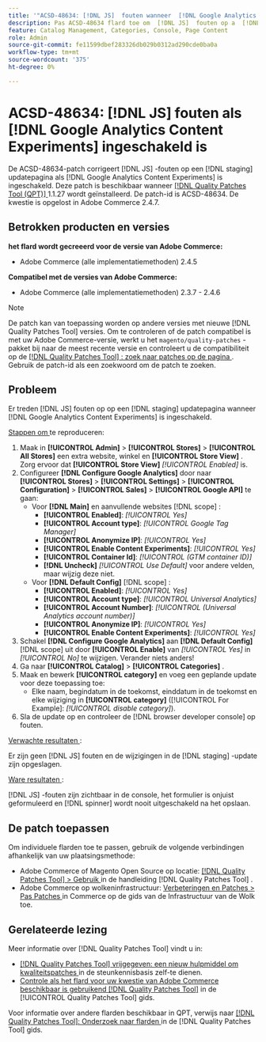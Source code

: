 ```yaml
---
title: '"ACSD-48634: [!DNL JS]  fouten wanneer  [!DNL Google Analytics Content Experiments]  toegelaten'''
description: Pas ACSD-48634 flard toe om  [!DNL JS]  fouten op a  [!DNL staging]  updatepagina te bevestigen wanneer  [!DNL Google Analytics Content Experiments]  wordt toegelaten.
feature: Catalog Management, Categories, Console, Page Content
role: Admin
source-git-commit: fe11599dbef283326db029b0312ad290cde0ba0a
workflow-type: tm+mt
source-wordcount: '375'
ht-degree: 0%

---
```


# ACSD-48634: [!DNL JS] fouten als [!DNL Google Analytics Content Experiments] ingeschakeld is

De ACSD-48634-patch corrigeert [!DNL JS] -fouten op een [!DNL staging] updatepagina als [!DNL Google Analytics Content Experiments] is ingeschakeld. Deze patch is beschikbaar wanneer [[!DNL Quality Patches Tool (QPT)] ](https://experienceleague.adobe.com/en/docs/commerce-knowledge-base/kb/announcements/commerce-announcements/magento-quality-patches-released-new-tool-to-self-serve-quality-patches) 1.1.27 wordt geïnstalleerd. De patch-id is ACSD-48634. De kwestie is opgelost in Adobe Commerce 2.4.7.

## Betrokken producten en versies

**het flard wordt gecreeerd voor de versie van Adobe Commerce:**

* Adobe Commerce (alle implementatiemethoden) 2.4.5

**Compatibel met de versies van Adobe Commerce:**

* Adobe Commerce (alle implementatiemethoden) 2.3.7 - 2.4.6

>[!NOTE]
>
>De patch kan van toepassing worden op andere versies met nieuwe [!DNL Quality Patches Tool] versies. Om te controleren of de patch compatibel is met uw Adobe Commerce-versie, werkt u het `magento/quality-patches` -pakket bij naar de meest recente versie en controleert u de compatibiliteit op de [[!DNL Quality Patches Tool] : zoek naar patches op de pagina ](https://experienceleague.adobe.com/tools/commerce-quality-patches/index.html) . Gebruik de patch-id als een zoekwoord om de patch te zoeken.

## Probleem

Er treden [!DNL JS] fouten op op een [!DNL staging] updatepagina wanneer [!DNL Google Analytics Content Experiments] is ingeschakeld.

<u> Stappen om </u> te reproduceren:

1. Maak in **[!UICONTROL Admin]** > **[!UICONTROL Stores]** > **[!UICONTROL All Stores]** een extra website, winkel en **[!UICONTROL Store View]** . Zorg ervoor dat **[!UICONTROL Store View]** *[!UICONTROL Enabled]* is.
1. Configureer **[!DNL Configure Google Analytics]** door naar **[!UICONTROL Stores]** > **[!UICONTROL Settings]** > **[!UICONTROL Configuration]** > **[!UICONTROL Sales]** > **[!UICONTROL Google API]** te gaan:
   * Voor **[!DNL Main]** en aanvullende websites [!DNL scope] :
      * **[!UICONTROL Enabled]**: *[!UICONTROL Yes]*
      * **[!UICONTROL Account type]**: *[!UICONTROL Google Tag Manager]*
      * **[!UICONTROL Anonymize IP]**: *[!UICONTROL Yes]*
      * **[!UICONTROL Enable Content Experiments]**: *[!UICONTROL Yes]*
      * **[!UICONTROL Container Id]**: *[!UICONTROL (GTM container ID)]*
      * **[!DNL Uncheck]** *[!UICONTROL Use Default]* voor andere velden, maar wijzig deze niet.
   * Voor **[!DNL Default Config]** [!DNL scope] :
      * **[!UICONTROL Enabled]**: *[!UICONTROL Yes]*
      * **[!UICONTROL Account type]**: *[!UICONTROL Universal Analytics]*
      * **[!UICONTROL Account Number]**: *[!UICONTROL (Universal Analytics account number)]*
      * **[!UICONTROL Anonymize IP]**: *[!UICONTROL Yes]*
      * **[!UICONTROL Enable Content Experiments]**: *[!UICONTROL Yes]*
1. Schakel **[!DNL Configure Google Analytics]** aan **[!DNL Default Config]** [!DNL scope] uit door **[!UICONTROL Enable]** van *[!UICONTROL Yes]* in *[!UICONTROL No]* te wijzigen. Verander niets anders!
1. Ga naar **[!UICONTROL Catalog]** > **[!UICONTROL Categories]** .
1. Maak en bewerk **[!UICONTROL category]** en voeg een geplande update voor deze toepassing toe:
   * Elke naam, begindatum in de toekomst, einddatum in de toekomst en elke wijziging in **[!UICONTROL category]** ([!UICONTROL For Example]: *[!UICONTROL disable category]*).
1. Sla de update op en controleer de [!DNL browser developer console] op fouten.

<u> Verwachte resultaten </u>:

Er zijn geen [!DNL JS] fouten en de wijzigingen in de [!DNL staging] -update zijn opgeslagen.

<u> Ware resultaten </u>:

[!DNL JS] -fouten zijn zichtbaar in de console, het formulier is onjuist geformuleerd en [!DNL spinner] wordt nooit uitgeschakeld na het opslaan.

## De patch toepassen

Om individuele flarden toe te passen, gebruik de volgende verbindingen afhankelijk van uw plaatsingsmethode:

* Adobe Commerce of Magento Open Source op locatie: [[!DNL Quality Patches Tool]  > Gebruik ](/help/tools/quality-patches-tool/usage.md) in de handleiding [!DNL Quality Patches Tool] .
* Adobe Commerce op wolkeninfrastructuur: [ Verbeteringen en Patches > Pas Patches ](https://experienceleague.adobe.com/docs/commerce-cloud-service/user-guide/develop/upgrade/apply-patches.html) in Commerce op de gids van de Infrastructuur van de Wolk toe.

## Gerelateerde lezing

Meer informatie over [!DNL Quality Patches Tool] vindt u in:

* [[!DNL Quality Patches Tool]  vrijgegeven: een nieuw hulpmiddel om kwaliteitspatches ](https://experienceleague.adobe.com/en/docs/commerce-knowledge-base/kb/announcements/commerce-announcements/magento-quality-patches-released-new-tool-to-self-serve-quality-patches) in de steunkennisbasis zelf-te dienen.
* [ Controle als het flard voor uw kwestie van Adobe Commerce beschikbaar is gebruikend  [!DNL Quality Patches Tool]](/help/tools/quality-patches-tool/patches-available-in-qpt/check-patch-for-magento-issue-with-magento-quality-patches.md) in de [!UICONTROL Quality Patches Tool] gids.


Voor informatie over andere flarden beschikbaar in QPT, verwijs naar [[!DNL Quality Patches Tool]: Onderzoek naar flarden ](https://experienceleague.adobe.com/tools/commerce-quality-patches/index.html) in de [!DNL Quality Patches Tool] gids.
